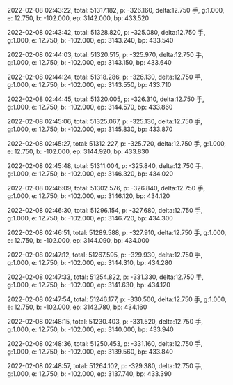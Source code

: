 2022-02-08 02:43:22, total: 51317.182, p: -326.160, delta:12.750 手, g:1.000, e: 12.750, b: -102.000, ep: 3142.000, bp: 433.520

2022-02-08 02:43:42, total: 51328.820, p: -325.080, delta:12.750 手, g:1.000, e: 12.750, b: -102.000, ep: 3143.240, bp: 433.540

2022-02-08 02:44:03, total: 51320.515, p: -325.970, delta:12.750 手, g:1.000, e: 12.750, b: -102.000, ep: 3143.150, bp: 433.640

2022-02-08 02:44:24, total: 51318.286, p: -326.130, delta:12.750 手, g:1.000, e: 12.750, b: -102.000, ep: 3143.550, bp: 433.710

2022-02-08 02:44:45, total: 51320.005, p: -326.310, delta:12.750 手, g:1.000, e: 12.750, b: -102.000, ep: 3144.570, bp: 433.860

2022-02-08 02:45:06, total: 51325.067, p: -325.130, delta:12.750 手, g:1.000, e: 12.750, b: -102.000, ep: 3145.830, bp: 433.870

2022-02-08 02:45:27, total: 51312.227, p: -325.720, delta:12.750 手, g:1.000, e: 12.750, b: -102.000, ep: 3144.920, bp: 433.830

2022-02-08 02:45:48, total: 51311.004, p: -325.840, delta:12.750 手, g:1.000, e: 12.750, b: -102.000, ep: 3146.320, bp: 434.020

2022-02-08 02:46:09, total: 51302.576, p: -326.840, delta:12.750 手, g:1.000, e: 12.750, b: -102.000, ep: 3146.120, bp: 434.120

2022-02-08 02:46:30, total: 51296.154, p: -327.680, delta:12.750 手, g:1.000, e: 12.750, b: -102.000, ep: 3146.720, bp: 434.300

2022-02-08 02:46:51, total: 51289.588, p: -327.910, delta:12.750 手, g:1.000, e: 12.750, b: -102.000, ep: 3144.090, bp: 434.000

2022-02-08 02:47:12, total: 51267.595, p: -329.930, delta:12.750 手, g:1.000, e: 12.750, b: -102.000, ep: 3144.310, bp: 434.280

2022-02-08 02:47:33, total: 51254.822, p: -331.330, delta:12.750 手, g:1.000, e: 12.750, b: -102.000, ep: 3141.630, bp: 434.120

2022-02-08 02:47:54, total: 51246.177, p: -330.500, delta:12.750 手, g:1.000, e: 12.750, b: -102.000, ep: 3142.780, bp: 434.160

2022-02-08 02:48:15, total: 51230.403, p: -331.520, delta:12.750 手, g:1.000, e: 12.750, b: -102.000, ep: 3140.000, bp: 433.940

2022-02-08 02:48:36, total: 51250.453, p: -331.160, delta:12.750 手, g:1.000, e: 12.750, b: -102.000, ep: 3139.560, bp: 433.840

2022-02-08 02:48:57, total: 51264.102, p: -329.380, delta:12.750 手, g:1.000, e: 12.750, b: -102.000, ep: 3137.740, bp: 433.390
